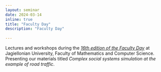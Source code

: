 ```yaml
---
layout: seminar
date: 2024-03-14
inline: true
title: "Faculty Day"
description: "Faculty Day"
      
---
```


Lectures and workshops during the [_16th edition of the Faculty Day_](https://dw.matinf.uj.edu.pl/o-dniu-wydzialu) at Jagiellonian University, Faculty of Mathematics and Computer Science. Presenting our materials titled _Complex social systems simulation at the example of road traffic_.
